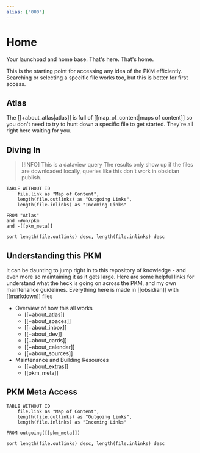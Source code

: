 ```yaml
---
alias: ["000"]
---
```


# Home
Your launchpad and home base. That's here. That's home.

This is the starting point for accessing any idea of the PKM efficiently.
Searching or selecting a specific file works too, but this is better for first access.

## Atlas
The [[+about_atlas|atlas]] is full of [[map_of_content|maps of content]] so you don't need to try to hunt down a specific file to get started.
They're all right here waiting for you.

## Diving In

>[!INFO]
>This is a dataview query
>The results only show up if the files are downloaded locally, queries like this don't work in obsidian publish.
``` dataview
TABLE WITHOUT ID
	file.link as "Map of Content",
	length(file.outlinks) as "Outgoing Links",
	length(file.inlinks) as "Incoming Links"

FROM "Atlas"
and -#on/pkm
and -[[pkm_meta]]

sort length(file.outlinks) desc, length(file.inlinks) desc
```

## Understanding this PKM
It can be daunting to jump right in to this repository of knowledge - and even more so maintaining it as it gets large.
Here are some helpful links for understand what the heck is going on across the PKM, and my own maintenance guidelines.
Everything here is made in [[obsidian]] with [[markdown]] files

- Overview of how this all works
	- [[+about_atlas]]
	- [[+about_spaces]]
	- [[+about_inbox]]
	- [[+about_dev]]
	- [[+about_cards]]
	- [[+about_calendar]]
	- [[+about_sources]]
- Maintenance and Building Resources
	- [[+about_extras]]
	- [[pkm_meta]]

## PKM Meta Access

``` dataview
TABLE WITHOUT ID
	file.link as "Map of Content",
	length(file.outlinks) as "Outgoing Links",
	length(file.inlinks) as "Incoming Links"

FROM outgoing([[pkm_meta]])

sort length(file.outlinks) desc, length(file.inlinks) desc
```